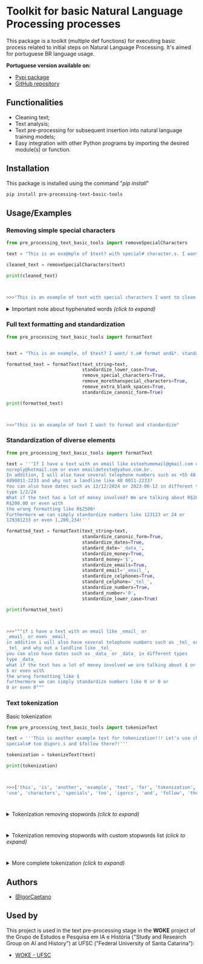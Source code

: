 
# Toolkit for basic Natural Language Processing processes

This package is a toolkit (multiple def functions) for executing basic process related to initial steps on Natural Language Processing. It's aimed for portuguese BR language usage.

**Portuguese version available on:**
- [Pypi package](https://pypi.org/project/pre-processing-text-basic-tools-br/)
- [GitHub repository](https://github.com/IgorCaetano/pre_processing_text_basic_tools_br)

## Functionalities

- Cleaning text;
- Text analysis;
- Text pre-processing for subsequent insertion into natural language training models;
- Easy integration with other Python programs by importing the desired module(s) or function.


## Installation

This package is installed using the command "*pip install*"

```bash
pip install pre-processing-text-basic-tools
```

## Usage/Examples

### Removing simple special characters

```python
from pre_processing_text_basic_tools import removeSpecialCharacters

text = "This is an exa@mple of $text? with special# character.s. I want to clean it!!!"

cleaned_text = removeSpecialCharacters(text)

print(cleaned_text)



>>>"This is an example of text with special characters I want to clean it"
```

<details>
  <summary>Important note about hyphenated words  <i>(click to expand)</i></summary>
  <br>
  It is important to highlight that the functions were designed for direct applications in the Portuguese language. Therefore, words with a hyphen, such as "sexta-feira", do not have their special character "-" removed by default, but you can choose to remove the hyphens from such words using the <i>remove_hyphen_from_words</i> parameter, passing it to <i>True</i>. Furthermore, if you want hyphens not to be replaced by a space " ", you can pass the parameter <i>personalized_treatment</i> to <i>False</i>, which replaces characters "/", "\ " is for " ".
  <br><br>
  
  ```python
  from pre_processing_text_basic_tools import removeSpecialCharacters

  text = "Today is sexta-feira and 03/09/2024! Or even 03-09-2024."

  cleaned_text = removeSpecialCharacters(text,remove_hyphen_from_words=True)

  print(cleaned_text)



  >>>"Today is sexta feira and 03 09 2024 Or even 03 09 2024"
  ```
</details>




### Full text formatting and standardization

```python
from pre_processing_text_basic_tools import formatText


text = "This is an example, of $text? I want/ t.o# format and&*. standardize!?"

formatted_text = formatText(text_string=text,
                            standardize_lower_case=True,
                            remove_special_characters=True,
                            remove_morethanspecial_characters=True,
                            remove_extra_blank_spaces=True,
                            standardize_canonic_form=True)

print(formatted_text)



>>>"this is an example of text I want to format and standardize"
```

### Standardization of diverse elements

```python
from pre_processing_text_basic_tools import formatText

text = '''If I have a text with an email like esteehumemail@gmail.com or
noreply@hotmail.com or even emaildeteste@yahoo.com.br.
In addition, I will also have several telephone numbers such as +55 48 911223344 or
4890011-2233 and why not a landline like 48 0011-2233?
You can also have dates such as 12/12/2024 or 2023-06-12 in different types
type 1/2/24
What if the text has a lot of money involved? We are talking about R$200,000.00 or
R$200.00 or even with
the wrong formatting like R$2500!
Furthermore we can simply standardize numbers like 123123 or 24 or
129381233 or even 1,200,234!'''

formatted_text = formatText(text_string=text,                                        
                            standardize_canonic_form=True,
                            standardize_dates=True,
                            standard_date='_data_',
                            standardize_money=True,
                            standard_money='$',
                            standardize_emails=True,
                            standard_email='_email_',
                            standardize_celphones=True,
                            standard_celphone='_tel_',
                            standardize_numbers=True,
                            standard_number='0',
                            standardize_lower_case=True)

print(formatted_text)



>>>"""if i have a text with an email like _email_ or
_email_ or even _email_
in addition i will also have several telephone numbers such as _tel_ or
_tel_ and why not a landline like _tel_
you can also have dates such as _data_ or _data_ in different types
type _data_
what if the text has a lot of money involved we are talking about $ or
$ or even with
the wrong formatting like $
furthermore we can simply standardize numbers like 0 or 0 or
0 or even 0"""
```

### Text tokenization

Basic tokenization

```python
from pre_processing_text_basic_tools import tokenizeText

text = '''This is another example text for tokenization!!! Let's use characters,
specials# too @igorc.s and $follow there?!'''

tokenization = tokenizeText(text)

print(tokenization)



>>>['this', 'is', 'another', 'example', 'text', 'for', 'tokenization', 'lets', 
'use', 'characters', 'specials', 'too', 'igorcs', 'and', 'follow', 'there']
```

# 

<details>
  <summary>Tokenization removing stopwords  <i>(click to expand)</i></summary>
  <br>
  Stopwords are words that do not have much meaning in sentences, so some applications, in order to optimize their processing and training time, remove such words from the text corpus. Some examples of common stopwords are articles and prepositions.
  <br>

  ```python
  from pre_processing_text_basic_tools import tokenizeText

  text = '''O menino gosta de comer frutas e verduras!'''

  tokenization = tokenizeText(text,remove_stopwords=True)

  print(tokenization)



  >>>['menino', 'gosta', 'comer', 'frutas', 'verduras']
  ```

</details>

# 

<details>
  <summary>Tokenization removing stopwords with custom stopwords list  <i>(click to expand)</i></summary>
  <br>
  We can also select a personalized list of stopwords, adding or removing from the default list <i>standard_list_with_stopwords_for_tokenization</i> or even creating a completely unique list.
  <br>

  ```python
  from pre_processing_text_basic_tools import tokenizeText
  from pre_processing_text_basic_tools import standard_list_with_stopwords_for_tokenization

  text = '''This is an example of usage! That is cool for some people, but not for others.'''

  custom_stopwords_list = standard_list_with_stopwords_for_tokenization + ['the','a','an','for','this','that','of','is']

  tokenization = tokenizeText(text_string=text,
                              remove_stopwords=True,
                              list_of_stopwords=custom_stopwords_list)

  print(tokenization)



  >>>['example', 'usage', 'cool', 'some', 'people', 'but', 'not', 'others']
  ```

</details>

# 

<details>
  <summary>More complete tokenization  <i>(click to expand)</i></summary>
  <br>
  You can also use prior formatting before the tokenization process. In the example below, the text is passed into canonical form before tokenizing it. In other words, words like "coração" become "coracao", losing their accents, "ç", etc.
  <br>
    
  ```python
  from pre_processing_text_basic_tools import tokenizeText,formatText

  text = "Este é um exemplo para a ficção científica. Vôo alto! Açaí é bom demais!"

  formatted_text = formatText(text_string=text,standardize_canonic_form=True)

  tokenization = tokenizeText(text_string=formatted_text,
                              remove_stopwords=True)

  print(tokenization)



  >>>['este', 'um', 'exemplo', 'para', 'ficcao', 'cientifica', 'voo', 'alto', 
  'acai', 'bom', 'demais']
  ```

</details>




## Authors

- [@IgorCaetano](https://github.com/IgorCaetano)


## Used by

This project is used in the text pre-processing stage in the **WOKE** project of the Grupo de Estudos e Pesquisa em IA e História ("Study and Research Group on AI and History") at UFSC ("Federal University of Santa Catarina"):

- [WOKE - UFSC](https://github.com/iaehistoriaUFSC/Repositorio_UFSC)

